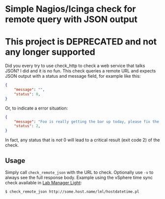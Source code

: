 Simple Nagios/Icinga check for remote query with JSON output
============================================================

# This project is DEPRECATED and not any longer supported

Did you every try to use check_http to check a web service that talks JSON? I did and it is no fun. This check queries a remote URL and expects JSON output with a status and message field, for example like this:
```json
{
    "message": "",
    "status": 0,
}
```
Or, to indicate a error situation:
```json
{
    "message": "Foo is really getting the bar up today, please fix the baz.",
    "status": 2,
}
```
In fact, any status that is *not* 0 will lead to a critical result (exit code 2) of the check.

Usage
-----

Simply call `check_remote_json` with the URL to check. Optionally use `-v` to always see the full response body. Example using the vSphere time sync check available in [Lab Manager Light](https://github.com/ImmobilienScout24/lab-manager-light/commit/3c3799f19decee30941e2c7652843b16da5ded84):
```bash
$ check_remote_json http://some.host.name/lml/hostdatetime.pl
```

